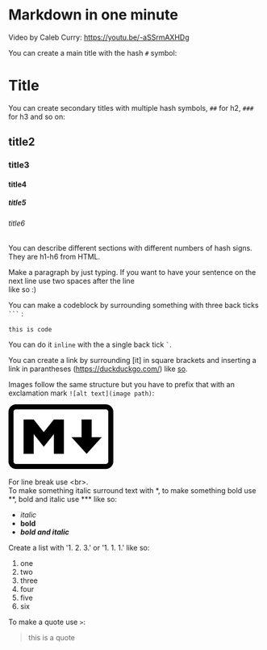# Markdown in one minute

Video by  Caleb Curry: https://youtu.be/-aSSrmAXHDg 

You can create a main title with the hash `#` symbol:
# Title

You can create secondary titles with multiple hash symbols, `##` for h2, `###`
for h3 and so on:

## title2
### title3
#### title4
##### title5
###### title6

You can describe different sections with different numbers of hash signs.
They are h1-h6 from HTML.

Make a paragraph by just typing. If you want to have your sentence on the next
line use two spaces after the line ` ` ` `  
like so :)

You can make a codeblock by surrounding something with three back ticks ```` ``` ```` : 

```
this is code 
```

You can do it `inline` with the a single back tick `` ` ``.  

You can create a link by surrounding [it] in square brackets and inserting a
link in parantheses (https://duckduckgo.com/) like [so](https://duckduckgo.com/).

Images follow the same structure but you have to prefix
that with an exclamation mark `![alt text](image path)`:

![Markdown](img/markdown.png)

For line break use \<br\>.  
To make something italic surround text with *, to make
something bold use **, bold and italic use *** like so:  

- *italic*  
- **bold**  
- ***bold and italic***  

Create a list with '1. 2. 3.' or '1. 1. 1.' like so:

1. one
2. two
3. three
1. four
1. five
1. six

To make a quote use `>`:

>this is a quote
